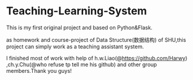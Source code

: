 # Teaching-Learning-System
This is my first original project and based on Python&amp;Flask.

as homework and course-project of Data Structure(数据结构) of SHU,this project can simply work as a teaching assistant system.

I finished most of work with help of h.w.Liao(@https://github.com/Harwy)
,ch.y.Chu(@who refuse tp tell me his github) and other group members.Thank you guys!
